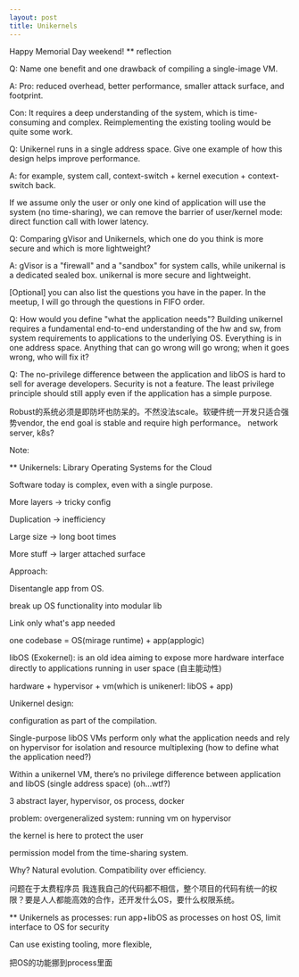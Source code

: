 ```yaml
---
layout: post
title: Unikernels
---
```


Happy Memorial Day weekend! ** reflection

Q: Name one benefit and one drawback of compiling a single-image VM.

A: Pro: reduced overhead, better performance, smaller attack surface, and footprint.

Con: It requires a deep understanding of the system, which is time-consuming and complex. Reimplementing the existing tooling would be quite some work.


Q: Unikernel runs in a single address space. Give one example of how this design helps improve performance.

A: for example, system call, context-switch + kernel execution + context-switch back.

If we assume only the user or only one kind of application will use the system (no time-sharing), we can remove the barrier of user/kernel mode: direct function call with lower latency.


Q: Comparing gVisor and Unikernels, which one do you think is more secure and which is more lightweight?

A: gVisor is a "firewall" and a "sandbox" for system calls, while unikernal is a dedicated sealed box. unikernal is more secure and lightweight.

[Optional] you can also list the questions you have in the paper. In the meetup, I will go through the questions in FIFO order. 


Q: How would you define "what the application needs"? Building unikernel requires a fundamental end-to-end understanding of the hw and sw, from system requirements to applications to the underlying OS. Everything is in one address space. Anything that can go wrong will go wrong; when it goes wrong, who will fix it?


Q: The no-privilege difference between the application and libOS is hard to sell for average developers. Security is not a feature. The least privilege principle should still apply even if the application has a simple purpose. 

Robust的系统必须是即防坏也防呆的。不然没法scale。软硬件统一开发只适合强势vendor, the end goal is stable and require high performance。 network server, k8s?




Note:


** Unikernels: Library Operating Systems for the Cloud


Software today is complex, even with a single purpose.


More layers -> tricky config

Duplication -> inefficiency

Large size -> long boot times

More stuff -> larger attached surface


Approach:

Disentangle app from OS.

break up OS functionality into modular lib

Link only what's app needed

one codebase = OS(mirage runtime) + app(applogic)


libOS (Exokernel):  is an old idea aiming to expose more hardware interface directly to applications running in user space (自主能动性)

hardware + hypervisor + vm(which is unikenerl: libOS + app)


Unikernel design:

configuration as part of the compilation.

Single-purpose libOS VMs perform only what the application needs and rely on hypervisor for isolation and resource multiplexing (how to define what the application need?)

Within a unikernel VM, there’s no privilege difference between application and libOS (single address space) (oh…wtf?)



3 abstract layer, hypervisor, os process, docker

problem: overgeneralized system: running vm on hypervisor

the kernel is here to protect the user

permission model from the time-sharing system.



Why? Natural evolution. Compatibility over efficiency.


问题在于太费程序员 我连我自己的代码都不相信，整个项目的代码有统一的权限？要是人人都能高效的合作，还开发什么OS，要什么权限系统。


** Unikernels as processes: run app+libOS as processes on host OS, limit interface to OS for security

Can use existing tooling, more flexible, 

把OS的功能挪到process里面


